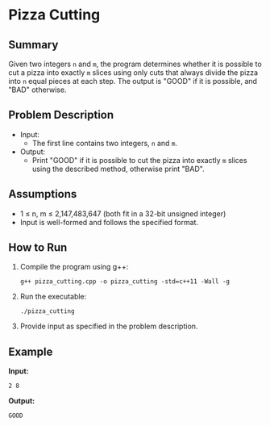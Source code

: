 # Pizza Cutting

## Summary

Given two integers `n` and `m`, the program determines whether it is possible to cut a pizza into exactly `m` slices using only cuts that always divide the pizza into `n` equal pieces at each step. The output is "GOOD" if it is possible, and "BAD" otherwise.

## Problem Description

- Input:
  - The first line contains two integers, `n` and `m`.
- Output:
  - Print "GOOD" if it is possible to cut the pizza into exactly `m` slices using the described method, otherwise print "BAD".

## Assumptions

- 1 ≤ n, m ≤ 2,147,483,647 (both fit in a 32-bit unsigned integer)
- Input is well-formed and follows the specified format.

## How to Run

1. Compile the program using g++:
   ```
   g++ pizza_cutting.cpp -o pizza_cutting -std=c++11 -Wall -g
   ```

2. Run the executable:
   ```
   ./pizza_cutting
   ```

3. Provide input as specified in the problem description.

## Example

**Input:**
```
2 8
```

**Output:**
```
GOOD
```